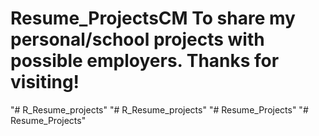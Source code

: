 # Resume_ProjectsCM To share my personal/school projects with possible employers. Thanks for visiting!
"# R_Resume_projects" 
"# R_Resume_projects" 
"# Resume_Projects" 
"# Resume_Projects" 
